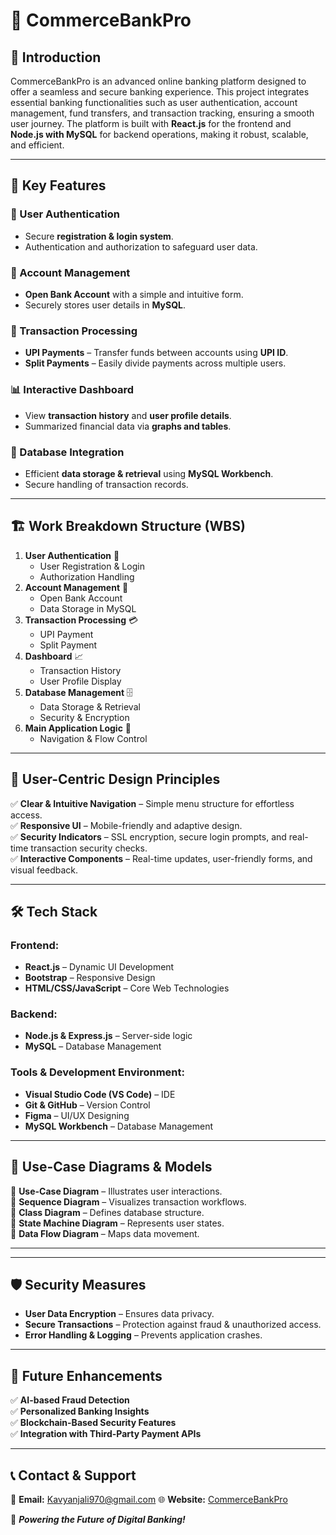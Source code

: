 # 🚀 CommerceBankPro 

## 📌 Introduction
CommerceBankPro is an advanced online banking platform designed to offer a seamless and secure banking experience. This project integrates essential banking functionalities such as user authentication, account management, fund transfers, and transaction tracking, ensuring a smooth user journey. The platform is built with **React.js** for the frontend and **Node.js with MySQL** for backend operations, making it robust, scalable, and efficient.

---

## 🎯 Key Features

### 🔐 User Authentication
- Secure **registration & login system**.
- Authentication and authorization to safeguard user data.

### 🏦 Account Management
- **Open Bank Account** with a simple and intuitive form.
- Securely stores user details in **MySQL**.

### 💸 Transaction Processing
- **UPI Payments** – Transfer funds between accounts using **UPI ID**.
- **Split Payments** – Easily divide payments across multiple users.

### 📊 Interactive Dashboard
- View **transaction history** and **user profile details**.
- Summarized financial data via **graphs and tables**.

### 📂 Database Integration
- Efficient **data storage & retrieval** using **MySQL Workbench**.
- Secure handling of transaction records.

---

## 🏗️ Work Breakdown Structure (WBS)
1. **User Authentication** 🔑  
   - User Registration & Login  
   - Authorization Handling  
2. **Account Management** 🏦  
   - Open Bank Account  
   - Data Storage in MySQL  
3. **Transaction Processing** 💳  
   - UPI Payment  
   - Split Payment  
4. **Dashboard** 📈  
   - Transaction History  
   - User Profile Display  
5. **Database Management** 🗄️  
   - Data Storage & Retrieval  
   - Security & Encryption  
6. **Main Application Logic** 🔄  
   - Navigation & Flow Control  

---

## 🎨 User-Centric Design Principles
✅ **Clear & Intuitive Navigation** – Simple menu structure for effortless access.  
✅ **Responsive UI** – Mobile-friendly and adaptive design.  
✅ **Security Indicators** – SSL encryption, secure login prompts, and real-time transaction security checks.  
✅ **Interactive Components** – Real-time updates, user-friendly forms, and visual feedback.  

---

## 🛠️ Tech Stack
### **Frontend:**
- **React.js** – Dynamic UI Development
- **Bootstrap** – Responsive Design
- **HTML/CSS/JavaScript** – Core Web Technologies

### **Backend:**
- **Node.js & Express.js** – Server-side logic
- **MySQL** – Database Management

### **Tools & Development Environment:**
- **Visual Studio Code (VS Code)** – IDE
- **Git & GitHub** – Version Control
- **Figma** – UI/UX Designing
- **MySQL Workbench** – Database Management

---

## 📜 Use-Case Diagrams & Models
📌 **Use-Case Diagram** – Illustrates user interactions.  
📌 **Sequence Diagram** – Visualizes transaction workflows.  
📌 **Class Diagram** – Defines database structure.  
📌 **State Machine Diagram** – Represents user states.  
📌 **Data Flow Diagram** – Maps data movement.  

---


---

## 🛡️ Security Measures
- **User Data Encryption** – Ensures data privacy.
- **Secure Transactions** – Protection against fraud & unauthorized access.
- **Error Handling & Logging** – Prevents application crashes.

---

## 📌 Future Enhancements
✅ **AI-based Fraud Detection**  
✅ **Personalized Banking Insights**  
✅ **Blockchain-Based Security Features**  
✅ **Integration with Third-Party Payment APIs**  

---

## 📞 Contact & Support
📧 **Email:** Kavyanjali970@gmail.com 
🌐 **Website:** [CommerceBankPro](https://github.com/Kavyanjali0202/CommerceBank)  

🚀 **_Powering the Future of Digital Banking!_**

